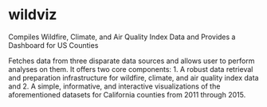 # wildviz
Compiles Wildfire, Climate, and Air Quality Index Data and Provides a Dashboard for US Counties

Fetches data from three disparate data sources and allows user to perform analyses on them. It offers two core components: 1. A robust data retrieval and preparation infrastructure for wildfire, climate, and air quality index data and 2. A simple, informative, and interactive visualizations of the aforementioned datasets for California counties from 2011 through 2015.
